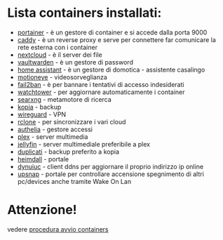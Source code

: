 # Lista containers installati:
 -  [portainer](srv/storage/portainer) - è un gestore di container e si accede dalla porta 9000
 -  [caddy](srv/storage/caddy) - è un reverse proxy e serve per connettere far comunicare la rete esterna con i container
 -  [nextcloud](srv/storage/nextcloud) - è il server dei file
 -  [vaultwarden](srv/storage/vaultwarden) - è un gestore di password
 -  [home assistant](srv/storage/homeassistant) - è un gestore di domotica - assistente casalingo
 -  [motioneye](srv/storage/motioneye) - videosorveglianza
 -  [fail2ban](srv/storage/fail2ban) - è per bannare i tentativi di accesso indesiderati
 -  [watchtower](srv/storage/watchtower) - per aggiornare automaticamente i container
 -  [searxng](srv/storage/searxng) - metamotore di ricerca
 -  [kopia](srv/storage/kopia) - backup
 -  [wireguard](srv/storage/wireguard) - VPN
 -  [rclone](srv/storage/rclone) - per sincronizzare i vari cloud
 -  [authelia](srv/storage/authelia) - gestore accessi
 -  [plex](srv/storage/plex) - server multimedia
 -  [jellyfin](srv/storage/containers/jellyfin) - server multimediale preferibile a plex
 -  [duplicati](srv/storage/containers/duplicati) - backup preferito a kopia
 -  [heimdall](srv/storage/containers/heimdall) - portale
 -  [dynuiuc](srv/storage/containers/dynuiuc) - client ddns per aggiornare il proprio indirizzo ip online
 -  [upsnap](srv/storage/containers/upsnap) - portale per controllare accensione spegnimento di altri pc/devices anche tramite Wake On Lan
# Attenzione!
vedere [procedura avvio containers](./srv/storage#procedura-avvio-containers)
